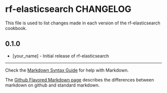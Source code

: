 rf-elasticsearch CHANGELOG
==========================

This file is used to list changes made in each version of the rf-elasticsearch cookbook.

0.1.0
-----
- [your_name] - Initial release of rf-elasticsearch

- - -
Check the [Markdown Syntax Guide](http://daringfireball.net/projects/markdown/syntax) for help with Markdown.

The [Github Flavored Markdown page](http://github.github.com/github-flavored-markdown/) describes the differences between markdown on github and standard markdown.
